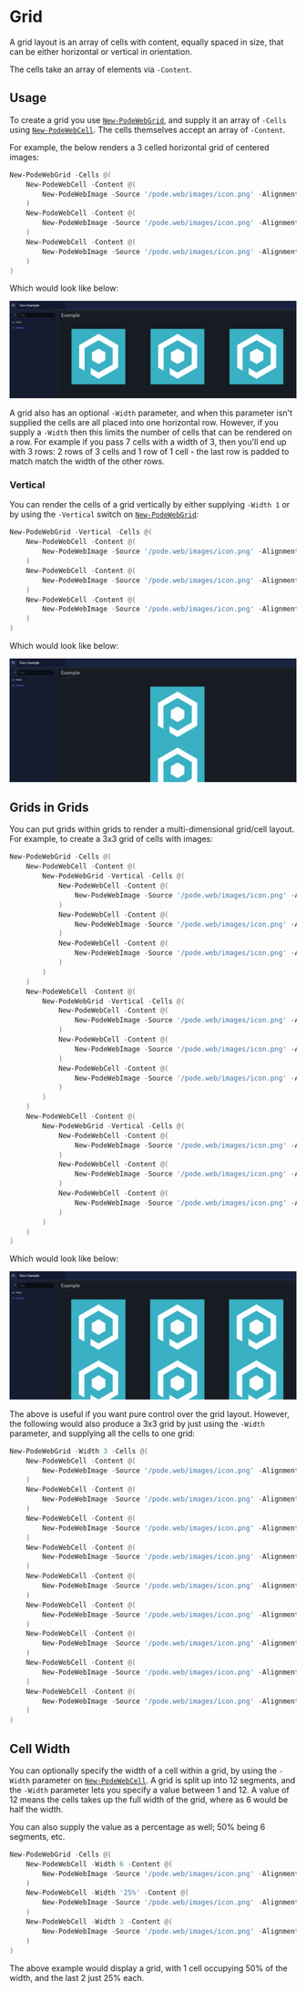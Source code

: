 # Grid

A grid layout is an array of cells with content, equally spaced in size, that can be either horizontal or vertical in orientation.

The cells take an array of elements via `-Content`.

## Usage

To create a grid you use [`New-PodeWebGrid`](../../../Functions/Layouts/New-PodeWebGrid), and supply it an array of `-Cells` using [`New-PodeWebCell`](../../../Functions/Layouts/New-PodeWebCell). The cells themselves accept an array of `-Content`.

For example, the below renders a 3 celled horizontal grid of centered images:

```powershell
New-PodeWebGrid -Cells @(
    New-PodeWebCell -Content @(
        New-PodeWebImage -Source '/pode.web/images/icon.png' -Alignment Center
    )
    New-PodeWebCell -Content @(
        New-PodeWebImage -Source '/pode.web/images/icon.png' -Alignment Center
    )
    New-PodeWebCell -Content @(
        New-PodeWebImage -Source '/pode.web/images/icon.png' -Alignment Center
    )
)
```

Which would look like below:

![grid_hori_cells](../../../images/grid_hori_cells.png)

A grid also has an optional `-Width` parameter, and when this parameter isn't supplied the cells are all placed into one horizontal row. However, if you supply a `-Width` then this limits the number of cells that can be rendered on a row. For example if you pass 7 cells with a width of 3, then you'll end up with 3 rows: 2 rows of 3 cells and 1 row of 1 cell - the last row is padded to match match the width of the other rows.

### Vertical

You can render the cells of a grid vertically by either supplying `-Width 1` or by using the `-Vertical` switch on [`New-PodeWebGrid`](../../../Functions/Layouts/New-PodeWebGrid):

```powershell
New-PodeWebGrid -Vertical -Cells @(
    New-PodeWebCell -Content @(
        New-PodeWebImage -Source '/pode.web/images/icon.png' -Alignment Center
    )
    New-PodeWebCell -Content @(
        New-PodeWebImage -Source '/pode.web/images/icon.png' -Alignment Center
    )
    New-PodeWebCell -Content @(
        New-PodeWebImage -Source '/pode.web/images/icon.png' -Alignment Center
    )
)
```

Which would look like below:

![grid_vert_cells](../../../images/grid_vert_cells.png)

## Grids in Grids

You can put grids within grids to render a multi-dimensional grid/cell layout. For example, to create a 3x3 grid of cells with images:

```powershell
New-PodeWebGrid -Cells @(
    New-PodeWebCell -Content @(
        New-PodeWebGrid -Vertical -Cells @(
            New-PodeWebCell -Content @(
                New-PodeWebImage -Source '/pode.web/images/icon.png' -Alignment Center
            )
            New-PodeWebCell -Content @(
                New-PodeWebImage -Source '/pode.web/images/icon.png' -Alignment Center
            )
            New-PodeWebCell -Content @(
                New-PodeWebImage -Source '/pode.web/images/icon.png' -Alignment Center
            )
        )
    )
    New-PodeWebCell -Content @(
        New-PodeWebGrid -Vertical -Cells @(
            New-PodeWebCell -Content @(
                New-PodeWebImage -Source '/pode.web/images/icon.png' -Alignment Center
            )
            New-PodeWebCell -Content @(
                New-PodeWebImage -Source '/pode.web/images/icon.png' -Alignment Center
            )
            New-PodeWebCell -Content @(
                New-PodeWebImage -Source '/pode.web/images/icon.png' -Alignment Center
            )
        )
    )
    New-PodeWebCell -Content @(
        New-PodeWebGrid -Vertical -Cells @(
            New-PodeWebCell -Content @(
                New-PodeWebImage -Source '/pode.web/images/icon.png' -Alignment Center
            )
            New-PodeWebCell -Content @(
                New-PodeWebImage -Source '/pode.web/images/icon.png' -Alignment Center
            )
            New-PodeWebCell -Content @(
                New-PodeWebImage -Source '/pode.web/images/icon.png' -Alignment Center
            )
        )
    )
)
```

Which would look like below:

![grid_multi_cells](../../../images/grid_multi_cells.png)

The above is useful if you want pure control over the grid layout. However, the following would also produce a 3x3 grid by just using the `-Width` parameter, and supplying all the cells to one grid:

```powershell
New-PodeWebGrid -Width 3 -Cells @(
    New-PodeWebCell -Content @(
        New-PodeWebImage -Source '/pode.web/images/icon.png' -Alignment Center
    )
    New-PodeWebCell -Content @(
        New-PodeWebImage -Source '/pode.web/images/icon.png' -Alignment Center
    )
    New-PodeWebCell -Content @(
        New-PodeWebImage -Source '/pode.web/images/icon.png' -Alignment Center
    )
    New-PodeWebCell -Content @(
        New-PodeWebImage -Source '/pode.web/images/icon.png' -Alignment Center
    )
    New-PodeWebCell -Content @(
        New-PodeWebImage -Source '/pode.web/images/icon.png' -Alignment Center
    )
    New-PodeWebCell -Content @(
        New-PodeWebImage -Source '/pode.web/images/icon.png' -Alignment Center
    )
    New-PodeWebCell -Content @(
        New-PodeWebImage -Source '/pode.web/images/icon.png' -Alignment Center
    )
    New-PodeWebCell -Content @(
        New-PodeWebImage -Source '/pode.web/images/icon.png' -Alignment Center
    )
    New-PodeWebCell -Content @(
        New-PodeWebImage -Source '/pode.web/images/icon.png' -Alignment Center
    )
)
```

## Cell Width

You can optionally specify the width of a cell within a grid, by using the `-Width` parameter on [`New-PodeWebCell`](../../../Functions/Layouts/New-PodeWebCell). A grid is split up into 12 segments, and the `-Width` parameter lets you specify a value between 1 and 12. A value of 12 means the cells takes up the full width of the grid, where as 6 would be half the width.

You can also supply the value as a percentage as well; 50% being 6 segments, etc.

```powershell
New-PodeWebGrid -Cells @(
    New-PodeWebCell -Width 6 -Content @(
        New-PodeWebImage -Source '/pode.web/images/icon.png' -Alignment Center
    )
    New-PodeWebCell -Width '25%' -Content @(
        New-PodeWebImage -Source '/pode.web/images/icon.png' -Alignment Center
    )
    New-PodeWebCell -Width 3 -Content @(
        New-PodeWebImage -Source '/pode.web/images/icon.png' -Alignment Center
    )
)
```

The above example would display a grid, with 1 cell occupying 50% of the width, and the last 2 just 25% each.
